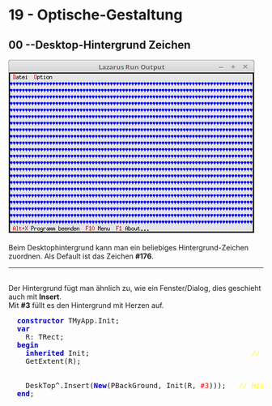 <html>
    <b><h1>19 - Optische-Gestaltung</h1></b>
    <b><h2>00 --Desktop-Hintergrund Zeichen</h2></b>
<img src="image.png" alt="Selfhtml"><br><br>
Beim Desktophintergrund kann man ein beliebiges Hintergrund-Zeichen zuordnen. Als Default ist das Zeichen <b>#176</b>.<br>
<hr><br>
Der Hintergrund fügt man ähnlich zu, wie ein Fenster/Dialog, dies geschieht auch mit <b>Insert</b>.<br>
Mit <b>#3</b> füllt es den Hintergrund mit Herzen auf.<br>
<pre><code=pascal>  <b><font color="0000BB">constructor</font></b> TMyApp.Init;
  <b><font color="0000BB">var</font></b>
    R: TRect;
  <b><font color="0000BB">begin</font></b>
    <b><font color="0000BB">inherited</font></b> Init;                                      <i><font color="#FFFF00">// Vorfahre aufrufen</font></i>
    GetExtent(R);
<br>
    DeskTop^.Insert(<b><font color="0000BB">New</font></b>(PBackGround, Init(R, <font color="#FF0000">#3</font>)));   <i><font color="#FFFF00">// Hintergrund einfügen.</font></i>
  <b><font color="0000BB">end</font></b>;</code></pre>
<br>
</html>
